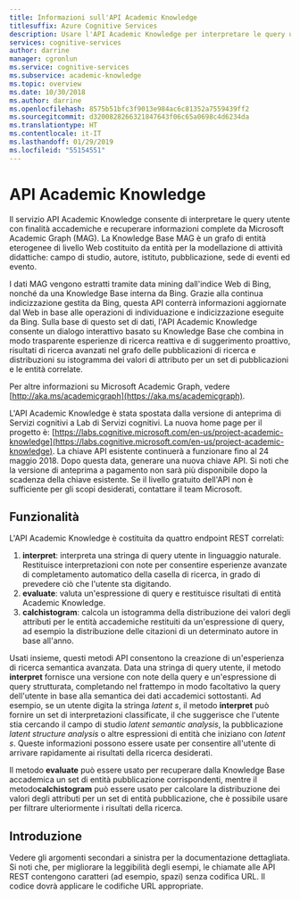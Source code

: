 ```yaml
---
title: Informazioni sull'API Academic Knowledge
titlesuffix: Azure Cognitive Services
description: Usare l'API Academic Knowledge per interpretare le query utente e recuperare informazioni dettagliate da Academic Graph.
services: cognitive-services
author: darrine
manager: cgronlun
ms.service: cognitive-services
ms.subservice: academic-knowledge
ms.topic: overview
ms.date: 10/30/2018
ms.author: darrine
ms.openlocfilehash: 8575b51bfc3f9013e984ac6c81352a7559439ff2
ms.sourcegitcommit: d3200828266321847643f06c65a0698c4d6234da
ms.translationtype: HT
ms.contentlocale: it-IT
ms.lasthandoff: 01/29/2019
ms.locfileid: "55154551"
---
```

# <a name="academic-knowledge-api"></a>API Academic Knowledge

Il servizio API Academic Knowledge consente di interpretare le query utente con finalità accademiche e recuperare informazioni complete da Microsoft Academic Graph (MAG). La Knowledge Base MAG è un grafo di entità eterogenee di livello Web costituito da entità per la modellazione di attività didattiche: campo di studio, autore, istituto, pubblicazione, sede di eventi ed evento. 

I dati MAG vengono estratti tramite data mining dall'indice Web di Bing, nonché da una Knowledge Base interna da Bing. Grazie alla continua indicizzazione gestita da Bing, questa API conterrà informazioni aggiornate dal Web in base alle operazioni di individuazione e indicizzazione eseguite da Bing. Sulla base di questo set di dati, l'API Academic Knowledge consente un dialogo interattivo basato su Knowledge Base che combina in modo trasparente esperienze di ricerca reattiva e di suggerimento proattivo, risultati di ricerca avanzati nel grafo delle pubblicazioni di ricerca e distribuzioni su istogramma dei valori di attributo per un set di pubblicazioni e le entità correlate.

Per altre informazioni su Microsoft Academic Graph, vedere [http://aka.ms/academicgraph](https://aka.ms/academicgraph).

L'API Academic Knowledge è stata spostata dalla versione di anteprima di Servizi cognitivi a Lab di Servizi cognitivi. La nuova home page per il progetto è: [https://labs.cognitive.microsoft.com/en-us/project-academic-knowledge](https://labs.cognitive.microsoft.com/en-us/project-academic-knowledge). La chiave API esistente continuerà a funzionare fino al 24 maggio 2018. Dopo questa data, generare una nuova chiave API. Si noti che la versione di anteprima a pagamento non sarà più disponibile dopo la scadenza della chiave esistente. Se il livello gratuito dell'API non è sufficiente per gli scopi desiderati, contattare il team Microsoft. 

## <a name="features"></a>Funzionalità
L'API Academic Knowledge è costituita da quattro endpoint REST correlati:  
  1. **interpret**: interpreta una stringa di query utente in linguaggio naturale. Restituisce interpretazioni con note per consentire esperienze avanzate di completamento automatico della casella di ricerca, in grado di prevedere ciò che l'utente sta digitando.  
  2. **evaluate**: valuta un'espressione di query e restituisce risultati di entità Academic Knowledge.  
  3. **calchistogram**: calcola un istogramma della distribuzione dei valori degli attributi per le entità accademiche restituiti da un'espressione di query, ad esempio la distribuzione delle citazioni di un determinato autore in base all'anno.  
  
Usati insieme, questi metodi API consentono la creazione di un'esperienza di ricerca semantica avanzata. Data una stringa di query utente, il metodo **interpret** fornisce una versione con note della query e un'espressione di query strutturata, completando nel frattempo in modo facoltativo la query dell'utente in base alla semantica dei dati accademici sottostanti. Ad esempio, se un utente digita la stringa *latent s*, il metodo **interpret** può fornire un set di interpretazioni classificate, il che suggerisce che l'utente stia cercando il campo di studio *latent semantic analysis*, la pubblicazione *latent structure analysis* o altre espressioni di entità che iniziano con *latent s*. Queste informazioni possono essere usate per consentire all'utente di arrivare rapidamente ai risultati della ricerca desiderati.

Il metodo **evaluate** può essere usato per recuperare dalla Knowledge Base accademica un set di entità pubblicazione corrispondenti, mentre il metodo**calchistogram** può essere usato per calcolare la distribuzione dei valori degli attributi per un set di entità pubblicazione, che è possibile usare per filtrare ulteriormente i risultati della ricerca.        

## <a name="getting-started"></a>Introduzione 
Vedere gli argomenti secondari a sinistra per la documentazione dettagliata.  Si noti che, per migliorare la leggibilità degli esempi, le chiamate alle API REST contengono caratteri (ad esempio, spazi) senza codifica URL.  Il codice dovrà applicare le codifiche URL appropriate.

